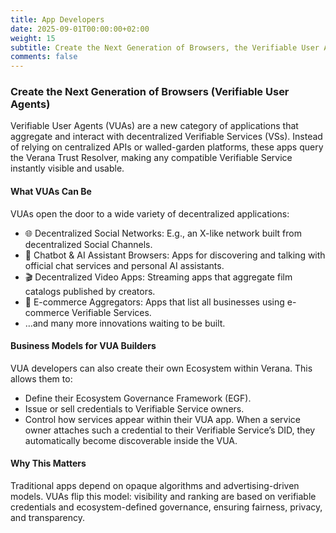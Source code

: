 ```yaml
---
title: App Developers
date: 2025-09-01T00:00:00+02:00
weight: 15
subtitle: Create the Next Generation of Browsers, the Verifiable User Agents
comments: false
---
```


### Create the Next Generation of Browsers (Verifiable User Agents)

Verifiable User Agents (VUAs) are a new category of applications that aggregate and interact with decentralized Verifiable Services (VSs). Instead of relying on centralized APIs or walled-garden platforms, these apps query the Verana Trust Resolver, making any compatible Verifiable Service instantly visible and usable.

#### What VUAs Can Be

VUAs open the door to a wide variety of decentralized applications:

- 🌐 Decentralized Social Networks: E.g., an X-like network built from decentralized Social Channels.
- 🤖 Chatbot & AI Assistant Browsers: Apps for discovering and talking with official chat services and personal AI assistants.
- 🎬 Decentralized Video Apps: Streaming apps that aggregate film catalogs published by creators.
- 🛒 E-commerce Aggregators: Apps that list all businesses using e-commerce Verifiable Services.
- …and many more innovations waiting to be built.

#### Business Models for VUA Builders

VUA developers can also create their own Ecosystem within Verana. This allows them to:

- Define their Ecosystem Governance Framework (EGF).
- Issue or sell credentials to Verifiable Service owners.
- Control how services appear within their VUA app. When a service owner attaches such a credential to their Verifiable Service’s DID, they automatically become discoverable inside the VUA.

#### Why This Matters

Traditional apps depend on opaque algorithms and advertising-driven models. VUAs flip this model: visibility and ranking are based on verifiable credentials and ecosystem-defined governance, ensuring fairness, privacy, and transparency.